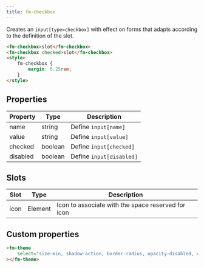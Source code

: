 ```yaml
---
title: fm-checkbox
---
```


Creates an `input[type=checkbox]` with effect on forms that adapts according to the definition of the slot.

```html preview
<fm-checkbox>slot</fm-checkbox>
<fm-checkbox checked>slot</fm-checkbox>
<style>
    fm-checkbox {
        margin: 0.25rem;
    }
</style>
```

## Properties

| Property | Type    | Description              |
| -------- | ------- | ------------------------ |
| name     | string  | Define `input[name]`     |
| value    | string  | Define `input[value]`    |
| checked  | boolean | Define `input[checked]`  |
| disabled | boolean | Define `input[disabled]` |

## Slots

| Slot | Type    | Description                                        |
| ---- | ------- | -------------------------------------------------- |
| icon | Element | Icon to associate with the space reserved for icon |

## Custom properties

```html inject
<fm-theme
    select="size-min, shadow-action, border-radius, opacity-disabled, #colors-checkbox"
></fm-theme>
```
